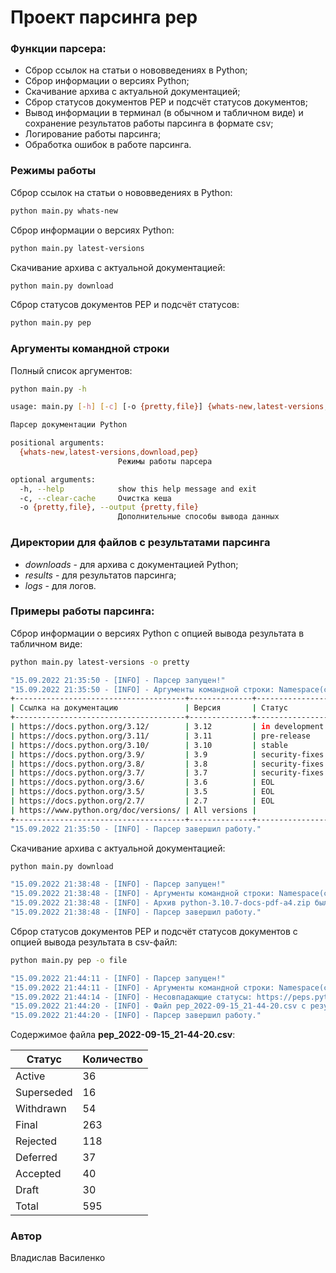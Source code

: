 # Проект парсинга pep


### Функции парсера:
* Сброр ссылок на статьи о нововведениях в Python;
* Сброр информации о версиях Python;
* Скачивание архива с актуальной документацией;
* Сброр статусов документов PEP и подсчёт статусов документов;
* Вывод информации в терминал (в обычном и табличном виде) и сохранение результатов работы парсинга в формате csv;
* Логирование работы парсинга;
* Обработка ошибок в работе парсинга.

### Режимы работы
Сброр ссылок на статьи о нововведениях в Python:
```bash
python main.py whats-new
```
Сброр информации о версиях Python:
```bash
python main.py latest-versions
```
Скачивание архива с актуальной документацией:
```bash
python main.py download
```
Сброр статусов документов PEP и подсчёт статусов:
```bash
python main.py pep
```
### Аргументы командной строки
Полный список аргументов:
```bash
python main.py -h
```
```bash
usage: main.py [-h] [-c] [-o {pretty,file}] {whats-new,latest-versions,download,pep}

Парсер документации Python

positional arguments:
  {whats-new,latest-versions,download,pep}
                        Режимы работы парсера

optional arguments:
  -h, --help            show this help message and exit
  -c, --clear-cache     Очистка кеша
  -o {pretty,file}, --output {pretty,file}
                        Дополнительные способы вывода данных
```

### Директории для файлов с результатами парсинга
* _downloads_ - для архива с документацией Python;
* _results_ - для результатов парсинга;
* _logs_ - для логов.

### Примеры работы парсинга:
Сброр информации о версиях Python с опцией вывода результата в табличном виде:
```bash
python main.py latest-versions -o pretty
```
```bash
"15.09.2022 21:35:50 - [INFO] - Парсер запущен!"
"15.09.2022 21:35:50 - [INFO] - Аргументы командной строки: Namespace(clear_cache=False, mode='latest-versions', output='pretty')"
+--------------------------------------+--------------+----------------+
| Ссылка на документацию               | Версия       | Статус         |
+--------------------------------------+--------------+----------------+
| https://docs.python.org/3.12/        | 3.12         | in development |
| https://docs.python.org/3.11/        | 3.11         | pre-release    |
| https://docs.python.org/3.10/        | 3.10         | stable         |
| https://docs.python.org/3.9/         | 3.9          | security-fixes |
| https://docs.python.org/3.8/         | 3.8          | security-fixes |
| https://docs.python.org/3.7/         | 3.7          | security-fixes |
| https://docs.python.org/3.6/         | 3.6          | EOL            |
| https://docs.python.org/3.5/         | 3.5          | EOL            |
| https://docs.python.org/2.7/         | 2.7          | EOL            |
| https://www.python.org/doc/versions/ | All versions |                |
+--------------------------------------+--------------+----------------+
"15.09.2022 21:35:50 - [INFO] - Парсер завершил работу."
```

Скачивание архива с актуальной документацией:
```bash
python main.py download
```
```bash
"15.09.2022 21:38:48 - [INFO] - Парсер запущен!"
"15.09.2022 21:38:48 - [INFO] - Аргументы командной строки: Namespace(clear_cache=False, mode='download', output=None)"
"15.09.2022 21:38:48 - [INFO] - Архив python-3.10.7-docs-pdf-a4.zip был загружен и сохранён: /Users/your_user/Documents/bs4_parser_pep/src/downloads/python-3.10.7-docs-pdf-a4.zip"
"15.09.2022 21:38:48 - [INFO] - Парсер завершил работу."
```

Сброр статусов документов PEP и подсчёт статусов документов с опцией вывода результата в csv-файл:
```bash
python main.py pep -o file
```
```bash
"15.09.2022 21:44:11 - [INFO] - Парсер запущен!"
"15.09.2022 21:44:11 - [INFO] - Аргументы командной строки: Namespace(clear_cache=False, mode='pep', output='file')"
"15.09.2022 21:44:14 - [INFO] - Несовпадающие статусы: https://peps.python.org/pep-0401 Статус в карточке: April Fool! Ожидаемые статусы: ['Rejected'] "
"15.09.2022 21:44:20 - [INFO] - Файл pep_2022-09-15_21-44-20.csv с результатами был сохранён: /Users/your_user/Documents/bs4_parser_pep/src/results/pep_2022-09-15_21-44-20.csv"
"15.09.2022 21:44:20 - [INFO] - Парсер завершил работу."
```
Содержимое файла **pep_2022-09-15_21-44-20.csv**:

|Статус    |Количество|
|----------|----------|
|Active    |36        |
|Superseded|16        |
|Withdrawn |54        |
|Final     |263       |
|Rejected  |118       |
|Deferred  |37        |
|Accepted  |40        |
|Draft     |30        |
|Total     |595       |


### Автор
Владислав Василенко
